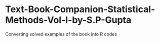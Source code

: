 # Text-Book-Companion-Statistical-Methods-Vol-I-by-S.P-Gupta
Converting solved examples of the book into R codes

